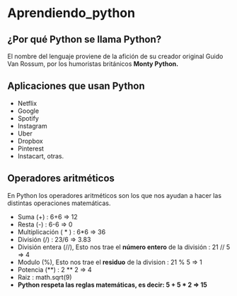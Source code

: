 # Aprendiendo_python
## ¿Por qué Python se llama Python? 
El nombre del lenguaje proviene de la afición de su creador original Guido Van Rossum, por los humoristas británicos **Monty Python.**
## Aplicaciones que usan Python
* Netflix
* Google
* Spotify
* Instagram
* Uber
* Dropbox
* Pinterest
* Instacart, otras.
## Operadores aritméticos 
En Python los operadores aritméticos son los que nos ayudan a hacer las distintas operaciones matemáticas.
- Suma (+) : 6+6 ⇒ 12
- Resta (-) : 6-6 ⇒ 0
- Multiplicación ( * ) : 6*6 ⇒ 36
- División (/) : 23/6 ⇒ 3.83
- División entera (//), Esto nos trae el **número entero** de la división : 21 // 5 ⇒ 4
- Modulo (%), Esto nos trae el **residuo** de la division : 21 % 5 ⇒ 1
- Potencia (**) : 2 ** 2 ⇒ 4
- Raiz : math.sqrt(9)
- **Python respeta las reglas matemáticas, es decir: 5 + 5 * 2 ⇒ 15**
